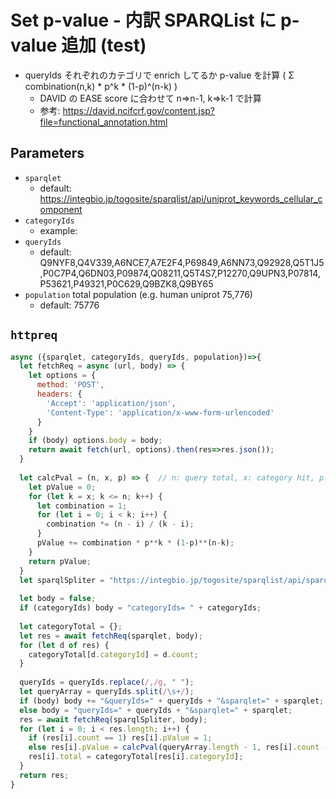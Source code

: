 # Set p-value - 内訳 SPARQList に p-value 追加 (test)

* queryIds それぞれのカテゴリで enrich してるか p-value を計算 ( Σ combination(n,k) * p^k * (1-p)^(n-k) )
  * DAVID の EASE score に合わせて n=>n-1, k=>k-1 で計算
  * 参考: https://david.ncifcrf.gov/content.jsp?file=functional_annotation.html

## Parameters

* `sparqlet`
  * default: https://integbio.jp/togosite/sparqlist/api/uniprot_keywords_cellular_component
* `categoryIds`
  * example:
* `queryIds`
  * default: Q9NYF8,Q4V339,A6NCE7,A7E2F4,P69849,A6NN73,Q92928,Q5T1J5,P0C7P4,Q6DN03,P09874,Q08211,Q5T4S7,P12270,Q9UPN3,P07814,P53621,P49321,P0C629,Q9BZK8,Q9BY65
* `population` total population (e.g. human uniprot 75,776)
  * default: 75776

  
## `httpreq`

```javascript
async ({sparqlet, categoryIds, queryIds, population})=>{
  let fetchReq = async (url, body) => {
    let options = {	
      method: 'POST',
      headers: {
        'Accept': 'application/json',
        'Content-Type': 'application/x-www-form-urlencoded'
      }
    }
    if (body) options.body = body;
    return await fetch(url, options).then(res=>res.json());
  }
  
  let calcPval = (n, x, p) => {  // n: query total, x: category hit, p: probability; (category total - category hit) / (population - query total)
    let pValue = 0;
    for (let k = x; k <= n; k++) {
      let combination = 1;
      for (let i = 0; i < k; i++) {
        combination *= (n - i) / (k - i);
      }
      pValue += combination * p**k * (1-p)**(n-k);
    }
    return pValue;
  }
  let sparqlSpliter = "https://integbio.jp/togosite/sparqlist/api/sparqlist_splitter";
  
  let body = false;
  if (categoryIds) body = "categoryIds= " + categoryIds;
  
  let categoryTotal = {};
  let res = await fetchReq(sparqlet, body);
  for (let d of res) {
    categoryTotal[d.categoryId] = d.count;
  }
  
  queryIds = queryIds.replace(/,/g, " ");
  let queryArray = queryIds.split(/\s+/);
  if (body) body += "&queryIds=" + queryIds + "&sparqlet=" + sparqlet;
  else body = "queryIds=" + queryIds + "&sparqlet=" + sparqlet;
  res = await fetchReq(sparqlSpliter, body);
  for (let i = 0; i < res.length; i++) {
    if (res[i].count == 1) res[i].pValue = 1;
    else res[i].pValue = calcPval(queryArray.length - 1, res[i].count - 1, (categoryTotal[res[i].categoryId] - res[i].count + 1) / (population - queryArray.length + 1));
    res[i].total = categoryTotal[res[i].categoryId];
  }
  return res;
}
```
  